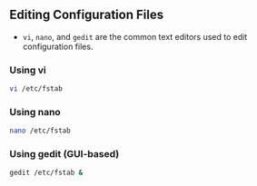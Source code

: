 ## Editing Configuration Files

- `vi`, `nano`, and `gedit` are the common text editors used to edit configuration files.

### Using vi

```bash
vi /etc/fstab
```

### Using nano

```bash
nano /etc/fstab
```

### Using gedit (GUI-based)

```bash
gedit /etc/fstab &
```

